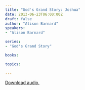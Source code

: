 ```yaml
---
title: "God's Grand Story: Joshua"
date: 2013-06-23T06:00:00Z
draft: false
author: "Alison Barnard"
speakers:
- "Alison Barnard"

series:
- "God's Grand Story"

books:

topics:

---
```

[Download audio.](https://s3.amazonaws.com/highway/sermons/2013_06/23_GGS_Joshua.mp3)